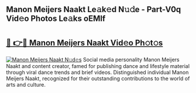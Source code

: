 ## Manon Meijers Naakt Le𝚊k𝚎d N𝚞𝚍e - Part-V0q Vid𝚎o Photos Le𝚊ks oEMIf

# <h2><a href="http://fb4yya.evod.top/?m=Manon+Meijers+Naakt">🔗 👉🔴 Manon Meijers Naakt Vid𝚎o Ph𝚘t𝚘s</a></h2>

[![Manon Meijers Naakt N𝚞d𝚎s](https://i.imgur.com/8V9OHl7.gif)](http://fb4yya.evod.top/?m=Manon+Meijers+Naakt)
Social media personality Manon Meijers Naakt and content creator, famed for publishing dance and lifestyle material through viral dance trends and brief videos. Distinguished individual Manon Meijers Naakt, recognized for their outstanding contributions to the world of arts and culture. 
